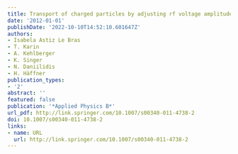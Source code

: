```yaml
---
title: Transport of charged particles by adjusting rf voltage amplitudes
date: '2012-01-01'
publishDate: '2022-10-10T14:52:10.601647Z'
authors:
- Isabela Astiz Le Bras
- T. Karin
- A. Kehlberger
- K. Singer
- N. Daniilidis
- H. Häffner
publication_types:
- '2'
abstract: ''
featured: false
publication: '*Applied Physics B*'
url_pdf: http://link.springer.com/10.1007/s00340-011-4738-2
doi: 10.1007/s00340-011-4738-2
links:
- name: URL
  url: http://link.springer.com/10.1007/s00340-011-4738-2
---
```



